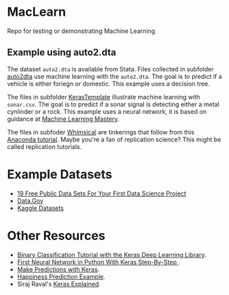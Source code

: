 # MacLearn

Repo for testing or demonstrating Machine Learning

## Example using auto2.dta

The dataset `auto2.dta` is available from Stata. Files collected in subfolder [auto2dta](https://github.com/adamrossnelson/MacLearn/auto2dta/) use machine learning with the `auto2.dta`. The goal is to predict if a vehicle is either foriegn or domestic. This example uses a decision tree.

The files in subfolder [KerasTemplate](https://github.com/adamrossnelson/MacLearn/auto2dta/) illustrate machine learning with `sonar.csv`. The goal is to predict if a sonar signal is detecting either a metal cynlinder or a rock. This example uses a neural network, it is based on guidance at [Machine Learning Mastery](https://machinelearningmastery.com).

The files in subfoder [Whimsical](https://github.com/adamrossnelson/MacLearn/whimsical/) are tinkerings that follow from this [Anaconda tutorial](https://know.anaconda.com/rs/387-XNW-688/images/ML.html). Maybe you're a fan of replication science? This might be called replication tutorials.

# Example Datasets

* [19 Free Public Data Sets For Your First Data Science Project](https://www.springboard.com/blog/free-public-data-sets-data-science-project/)
* [Data.Gov](https://www.data.gov/)
* [Kaggle Datasets](https://www.kaggle.com/datasets)

# Other Resources

* [Binary Classification Tutorial with the Keras Deep Learning Library](https://machinelearningmastery.com/binary-classification-tutorial-with-the-keras-deep-learning-library/).
* [First Neural Network in Python With Keras Step-By-Step
](https://machinelearningmastery.com/tutorial-first-neural-network-python-keras/).
* [Make Predictions with Keras](https://machinelearningmastery.com/how-to-make-classification-and-regression-predictions-for-deep-learning-models-in-keras/).
* [Happiness Prediction Example](https://github.com/kudchikarsk/happiness-prediction/blob/master/LearnHappiness.ipynb).
* Siraj Raval's [Keras Explained](https://www.youtube.com/watch?v=j_pJmXJwMLA&t=43s).

